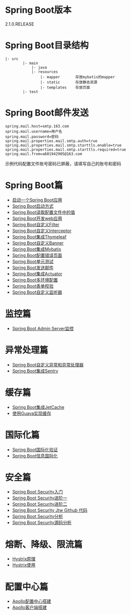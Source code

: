 # Spring Boot版本
2.1.0.RELEASE
# Spring Boot目录结构
```
|- src
        |- main
            |- java
            |- resources
                |- mapper       存放mybatis的mapper
                |- static       存放静态资源
                |- templates    存放页面
        |- test
```
# Spring Boot邮件发送
```
spring.mail.host=smtp.163.com
spring.mail.username=用户名
spring.mail.password=密码
spring.mail.properties.mail.smtp.auth=true
spring.mail.properties.mail.smtp.starttls.enable=true
spring.mail.properties.mail.smtp.starttls.required=true
spring.mail.from=a601942905@163.com
```
示例代码配置文件账号密码已屏蔽，请填写自己的账号和密码

# Spring Boot篇
- [启动一个Spring Boot应用](https://a601942905git.github.io/2018/11/21/%E5%90%AF%E5%8A%A8%E4%B8%80%E4%B8%AASpring-Boot%E5%BA%94%E7%94%A8/%E5%90%AF%E5%8A%A8%E4%B8%80%E4%B8%AASpring-Boot%E5%BA%94%E7%94%A8/)
- [Spring Boot启动方式](https://a601942905git.github.io/2018/11/21/Spring-Boot%E5%90%AF%E5%8A%A8%E6%96%B9%E5%BC%8F/Spring-Boot%E5%90%AF%E5%8A%A8%E6%96%B9%E5%BC%8F/)
- [Spring Boot读取配置文件中的值](https://a601942905git.github.io/2018/11/22/Spring-Boot%E8%AF%BB%E5%8F%96%E9%85%8D%E7%BD%AE%E6%96%87%E4%BB%B6%E4%B8%AD%E7%9A%84%E5%80%BC/Spring-Boot%E8%AF%BB%E5%8F%96%E9%85%8D%E7%BD%AE%E6%96%87%E4%BB%B6%E4%B8%AD%E7%9A%84%E5%80%BC/)
- [Spring Boot开发web应用](https://a601942905git.github.io/2018/11/22/Spring-Boot%E5%BC%80%E5%8F%91web%E5%BA%94%E7%94%A8/Spring-Boot%E5%BC%80%E5%8F%91web%E5%BA%94%E7%94%A8/)
- [Spring Boot自定义Filter](https://a601942905git.github.io/2018/11/22/Spring-Boot%E8%87%AA%E5%AE%9A%E4%B9%89Filter/Spring-Boot%E8%87%AA%E5%AE%9A%E4%B9%89Filter/)
- [Spring Boot自定义Interceptor](https://a601942905git.github.io/2018/11/22/Spring-Boot%E8%87%AA%E5%AE%9A%E4%B9%89Interceptor/Spring-Boot%E8%87%AA%E5%AE%9A%E4%B9%89Interceptor/)
- [Spring Boot集成Thymeleaf](https://a601942905git.github.io/2018/11/22/Spring-Boot%E9%9B%86%E6%88%90Thymeleaf/Spring-Boot%E9%9B%86%E6%88%90Thymeleaf/)
- [Spring Boot自定义Banner](https://a601942905git.github.io/2018/11/22/Spring-Boot%E8%87%AA%E5%AE%9A%E4%B9%89Banner/Spring-Boot%E8%87%AA%E5%AE%9A%E4%B9%89Banner/)
- [Spring Boot集成Mybatis](https://a601942905git.github.io/2018/11/22/Spring-Boot%E9%9B%86%E6%88%90Mybatis/Spring-Boot%E9%9B%86%E6%88%90Mybatis/)
- [Spring Boot配置错误页面](https://a601942905git.github.io/2018/11/23/Spring-Boot%E9%85%8D%E7%BD%AE%E9%94%99%E8%AF%AF%E9%A1%B5%E9%9D%A2/Spring-Boot%E9%85%8D%E7%BD%AE%E9%94%99%E8%AF%AF%E9%A1%B5%E9%9D%A2/)
- [Spring Boot单元测试](https://a601942905git.github.io/2018/11/23/Spring-Boot%E5%8D%95%E5%85%83%E6%B5%8B%E8%AF%95/Spring-Boot%E5%8D%95%E5%85%83%E6%B5%8B%E8%AF%95/#more)
- [Spring Boot发送邮件](https://a601942905git.github.io/2018/11/23/Spring-Boot%E5%8F%91%E9%80%81%E9%82%AE%E4%BB%B6/Spring-Boot%E5%8F%91%E9%80%81%E9%82%AE%E4%BB%B6/)
- [Spring Boot集成Actuator](https://a601942905git.github.io/2018/11/23/Spring-Boot-%E9%9B%86%E6%88%90%E7%9B%91%E6%8E%A7/Spring-Boot-%E9%9B%86%E6%88%90%E7%9B%91%E6%8E%A7/)
- [Spring Boot多环境配置](https://a601942905git.github.io/2018/11/24/Spring-Boot%E5%A4%9A%E7%8E%AF%E5%A2%83%E9%85%8D%E7%BD%AE/Spring-Boot%E5%A4%9A%E7%8E%AF%E5%A2%83%E9%85%8D%E7%BD%AE/)
- [Spring Boot表单校验](https://a601942905git.github.io/2018/11/24/Spring-Boot%E8%A1%A8%E5%8D%95%E6%A0%A1%E9%AA%8C/Spring-Boot%E8%A1%A8%E5%8D%95%E6%A0%A1%E9%AA%8C/)
- [Spring Boot自定义监听器](http://note.youdao.com/noteshare?id=830c311914279b1cf66fb2c257b42285)

# 监控篇
- [Spring Boot Admin Server监控](https://a601942905git.github.io/2018/11/28/Spring-Boot-Admin-Server%E7%9B%91%E6%8E%A7/Spring-Boot-Admin-Server%E7%9B%91%E6%8E%A7/)

# 异常处理篇
- [Spring Boot自定义异常和异常处理器](https://a601942905git.github.io/2018/11/30/Spring-Boot%E8%87%AA%E5%AE%9A%E4%B9%89%E5%BC%82%E5%B8%B8%E5%92%8C%E5%BC%82%E5%B8%B8%E5%A4%84%E7%90%86%E5%99%A8/Spring-Boot%E8%87%AA%E5%AE%9A%E4%B9%89%E5%BC%82%E5%B8%B8%E5%92%8C%E5%BC%82%E5%B8%B8%E5%A4%84%E7%90%86%E5%99%A8/)
- [Spring Boot集成Sentry](http://localhost:4000/2018/12/04/Spring-Boot%E9%9B%86%E6%88%90Sentry%E9%94%99%E8%AF%AF%E8%BF%BD%E8%B8%AA/Spring-Boot%E9%9B%86%E6%88%90Sentry%E9%94%99%E8%AF%AF%E8%BF%BD%E8%B8%AA/)

# 缓存篇
- [Spring Boot集成JetCache](https://a601942905git.github.io/2018/12/02/Spring-Boot%E9%9B%86%E6%88%90Jetcache/Spring-Boot%E9%9B%86%E6%88%90Jetcache/#more)
- [使用Guava实现缓存](https://a601942905git.github.io/2018/12/05/%E4%BD%BF%E7%94%A8Guava%E5%AE%9E%E7%8E%B0%E7%BC%93%E5%AD%98/%E4%BD%BF%E7%94%A8Guava%E5%AE%9E%E7%8E%B0%E7%BC%93%E5%AD%98/)

# 国际化篇
- [Spring Boot国际化验证](https://a601942905git.github.io/2018/12/12/Spring-Boot%E9%AA%8C%E8%AF%81%E5%9B%BD%E9%99%85%E5%8C%96/Spring-Boot%E9%AA%8C%E8%AF%81%E5%9B%BD%E9%99%85%E5%8C%96/)
- [Spring Boot信息国际化](https://a601942905git.github.io/2018/12/12/Spring-Boot%E4%BF%A1%E6%81%AF%E5%9B%BD%E9%99%85%E5%8C%96/Spring-Boot%E4%BF%A1%E6%81%AF%E5%9B%BD%E9%99%85%E5%8C%96/)

# 安全篇
- [Spring Boot Security入门](https://a601942905git.github.io/2018/12/18/Spring-Boot-Security%E5%85%A5%E9%97%A8/Spring-Boot-Security%E5%85%A5%E9%97%A8/)
- [Spring Boot Security进阶一](https://a601942905git.github.io/2018/12/18/Spring-Boot-Security%E8%BF%9B%E9%98%B6-%E4%B8%80/Spring-Boot-Security%E8%BF%9B%E9%98%B6-%E4%B8%80/)
- [Spring Boot Security进阶二](https://a601942905git.github.io/2018/12/18/Spring-Boot-Security%E8%BF%9B%E9%98%B6-%E4%BA%8C/Spring-Boot-Security%E8%BF%9B%E9%98%B6-%E4%BA%8C/)
- [Spring Boot Security Jtw Github 代码](https://github.com/a601942905git/boot-example/tree/master/boot-example-security-jwt)
- [Spring Boot Security分析](https://a601942905git.github.io/2018/12/20/Spring-Boot-Security%E5%88%86%E6%9E%90/Spring-Boot-Security%E5%88%86%E6%9E%90/)
- [Spring Boot Security源码分析](https://a601942905git.github.io/2018/12/21/Spring-Boot-Security%E6%BA%90%E7%A0%81%E5%88%86%E6%9E%90/Spring-Boot-Security%E6%BA%90%E7%A0%81%E5%88%86%E6%9E%90/)

# 熔断、降级、限流篇
- [Hystrix原理](https://a601942905git.github.io/2018/12/06/Hystrix%E5%8E%9F%E7%90%86/Hystrix%E5%8E%9F%E7%90%86/)
- [Hystrix使用](https://a601942905git.github.io/2018/12/06/Hystrix%E4%BD%BF%E7%94%A8/Hystrix%E4%BD%BF%E7%94%A8/#more)

# 配置中心篇
- [Apollo配置中心搭建](https://a601942905git.github.io/2018/12/10/Apollo%E9%85%8D%E7%BD%AE%E4%B8%AD%E5%BF%83%E7%8E%AF%E5%A2%83%E6%90%AD%E5%BB%BA/Apollo%E9%85%8D%E7%BD%AE%E4%B8%AD%E5%BF%83%E7%8E%AF%E5%A2%83%E6%90%AD%E5%BB%BA/#more)
- [Apollo客户端搭建](https://a601942905git.github.io/2018/12/10/Apollo%E9%85%8D%E7%BD%AE%E4%B8%AD%E5%BF%83%E7%8E%AF%E5%A2%83%E6%90%AD%E5%BB%BA/Apollo%E9%85%8D%E7%BD%AE%E4%B8%AD%E5%BF%83%E7%8E%AF%E5%A2%83%E6%90%AD%E5%BB%BA/#more)


